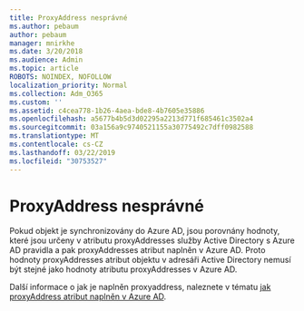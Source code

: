 ```yaml
---
title: ProxyAddress nesprávné
ms.author: pebaum
author: pebaum
manager: mnirkhe
ms.date: 3/20/2018
ms.audience: Admin
ms.topic: article
ROBOTS: NOINDEX, NOFOLLOW
localization_priority: Normal
ms.collection: Adm_O365
ms.custom: ''
ms.assetid: c4cea778-1b26-4aea-bde8-4b7605e35886
ms.openlocfilehash: a5677b4b5d3d02295a2213d771f685461c3502a4
ms.sourcegitcommit: 03a156a9c9740521155a30775492c7dff0982588
ms.translationtype: MT
ms.contentlocale: cs-CZ
ms.lasthandoff: 03/22/2019
ms.locfileid: "30753527"
---
```

# <a name="proxyaddress-incorrect"></a>ProxyAddress nesprávné

Pokud objekt je synchronizovány do Azure AD, jsou porovnány hodnoty, které jsou určeny v atributu proxyAddresses služby Active Directory s Azure AD pravidla a pak proxyAddresses atribut naplněn v Azure AD. Proto hodnoty proxyAddresses atribut objektu v adresáři Active Directory nemusí být stejné jako hodnoty atributu proxyAddresses v Azure AD.
  
Další informace o jak je naplněn proxyaddress, naleznete v tématu [jak proxyAddress atribut naplněn v Azure AD](https://support.microsoft.com/help/3190357/how-the-proxyaddresses-attribute-is-populated-in-azure-ad).
  

